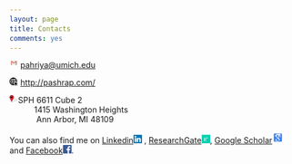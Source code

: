 ```yaml
---
layout: page
title: Contacts
comments: yes
---
```




[<img align="left" src="/media/image/gmail.jpg" height="3%" width="3%">](pahriya@umich.edu)  <pahriya@umich.edu><br/>

[<img align="left" src="/media/image/website.png" height="3%" width="3%">](http://pashrap.com/)  <http://pashrap.com/><br/>

<img align="left" src="/media/image/address.png" height="3%" width="3%"> SPH 6611 Cube 2
 <br/>            1415 Washington Heights
 <br/>              Ann Arbor, MI 48109
 
 You can also find me on [Linkedin<img src="/media/image/linkedin.png" width="15" height="15">](https://www.linkedin.com/in/pahriya-ashrap-paheliya-aixilafu-084900108/)
, [ResearchGate<img src="/media/image/researchgate.png" width="15" height="15">](https://www.researchgate.net/profile/Paheliya_Aixilafu), [Google Scholar<img src="/media/image/googlescholar.png" width="20" height="20">](https://scholar.google.com/citations?user=O83SoRkAAAAJ&hl=en) and [Facebook<img src="/media/image/facebook.png" width="15" height="15">](https://www.facebook.com/paheliya.aixilafu).


